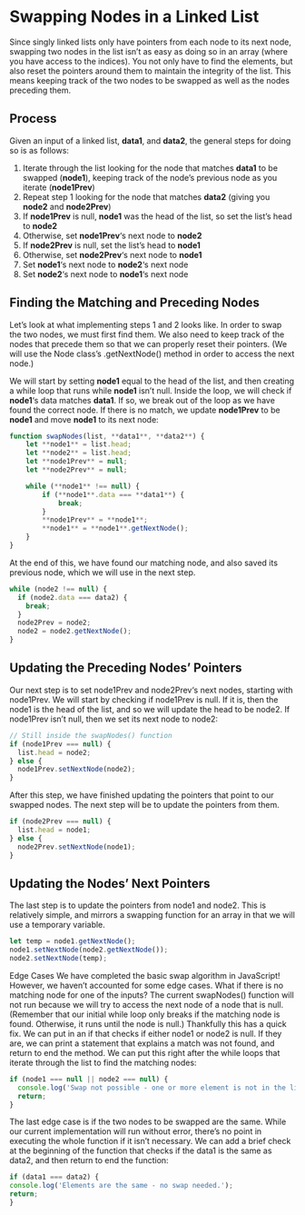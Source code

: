 # Swapping Nodes in a Linked List

Since singly linked lists only have pointers from each node to its next node, swapping two nodes in the list isn’t as easy as doing so in an array (where you have access to the indices). You not only have to find the elements, but also reset the pointers around them to maintain the integrity of the list. This means keeping track of the two nodes to be swapped as well as the nodes preceding them.

## Process

Given an input of a linked list, **data1**, and **data2**, the general steps for doing so is as follows:

1. Iterate through the list looking for the node that matches **data1** to be swapped (**node1**), keeping track of the node’s previous node as you iterate (**node1Prev**)
1. Repeat step 1 looking for the node that matches **data2** (giving you **node2** and **node2Prev**)
1. If **node1Prev** is null, **node1** was the head of the list, so set the list’s head to **node2**
1. Otherwise, set **node1Prev**‘s next node to **node2**
1. If **node2Prev** is null, set the list’s head to **node1**
1. Otherwise, set **node2Prev**‘s next node to **node1**
1. Set **node1**‘s next node to **node2**‘s next node
1. Set **node2**‘s next node to **node1**‘s next node

## Finding the Matching and Preceding Nodes

Let’s look at what implementing steps 1 and 2 looks like. In order to swap the two nodes, we must first find them. We also need to keep track of the nodes that precede them so that we can properly reset their pointers. (We will use the Node class’s .getNextNode() method in order to access the next node.)

We will start by setting **node1** equal to the head of the list, and then creating a while loop that runs while **node1** isn’t null. Inside the loop, we will check if **node1**‘s data matches **data1**. If so, we break out of the loop as we have found the correct node. If there is no match, we update **node1Prev** to be **node1** and move **node1** to its next node:

```Javascript
function swapNodes(list, **data1**, **data2**) {
    let **node1** = list.head;
    let **node2** = list.head;
    let **node1Prev** = null;
    let **node2Prev** = null;

    while (**node1** !== null) {
        if (**node1**.data === **data1**) {
            break;
        }
        **node1Prev** = **node1**;
        **node1** = **node1**.getNextNode();
    }
}
```

At the end of this, we have found our matching node, and also saved its previous node, which we will use in the next step.

```Javascript
while (node2 !== null) {
  if (node2.data === data2) {
    break;
  }
  node2Prev = node2;
  node2 = node2.getNextNode();
}
```

## Updating the Preceding Nodes’ Pointers

Our next step is to set node1Prev and node2Prev‘s next nodes, starting with node1Prev. We will start by checking if node1Prev is null. If it is, then the node1 is the head of the list, and so we will update the head to be node2. If node1Prev isn’t null, then we set its next node to node2:

```Javascript
// Still inside the swapNodes() function
if (node1Prev === null) {
  list.head = node2;
} else {
  node1Prev.setNextNode(node2);
}
```

After this step, we have finished updating the pointers that point to our swapped nodes. The next step will be to update the pointers from them.

```Javascript
if (node2Prev === null) {
  list.head = node1;
} else {
  node2Prev.setNextNode(node1);
}
```

## Updating the Nodes’ Next Pointers

The last step is to update the pointers from node1 and node2. This is relatively simple, and mirrors a swapping function for an array in that we will use a temporary variable.

```Javascript
let temp = node1.getNextNode();
node1.setNextNode(node2.getNextNode());
node2.setNextNode(temp);
```

Edge Cases
We have completed the basic swap algorithm in JavaScript! However, we haven’t accounted for some edge cases. What if there is no matching node for one of the inputs? The current swapNodes() function will not run because we will try to access the next node of a node that is null. (Remember that our initial while loop only breaks if the matching node is found. Otherwise, it runs until the node is null.) Thankfully this has a quick fix. We can put in an if that checks if either node1 or node2 is null. If they are, we can print a statement that explains a match was not found, and return to end the method. We can put this right after the while loops that iterate through the list to find the matching nodes:

```Javascript
if (node1 === null || node2 === null) {
  console.log('Swap not possible - one or more element is not in the list')
  return;
}
```

The last edge case is if the two nodes to be swapped are the same. While our current implementation will run without error, there’s no point in executing the whole function if it isn’t necessary. We can add a brief check at the beginning of the function that checks if the data1 is the same as data2, and then return to end the function:

```Javascript
if (data1 === data2) {
console.log('Elements are the same - no swap needed.');
return;
}
```
